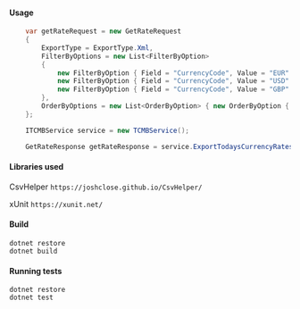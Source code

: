 #### Usage

```c#
    var getRateRequest = new GetRateRequest
    {
        ExportType = ExportType.Xml,
        FilterByOptions = new List<FilterByOption>
        {
            new FilterByOption { Field = "CurrencyCode", Value = "EUR" }, 
            new FilterByOption { Field = "CurrencyCode", Value = "USD" },
            new FilterByOption { Field = "CurrencyCode", Value = "GBP" }
        },
        OrderByOptions = new List<OrderByOption> { new OrderByOption { OrderType = OrderType.Descending, Field = "BanknoteBuying" } }
    };

    ITCMBService service = new TCMBService();

    GetRateResponse getRateResponse = service.ExportTodaysCurrencyRates(getRateRequest);
```

#### Libraries used

CsvHelper `https://joshclose.github.io/CsvHelper/`

xUnit `https://xunit.net/`

#### Build
~~~
dotnet restore
dotnet build
~~~


#### Running tests
~~~
dotnet restore
dotnet test
~~~